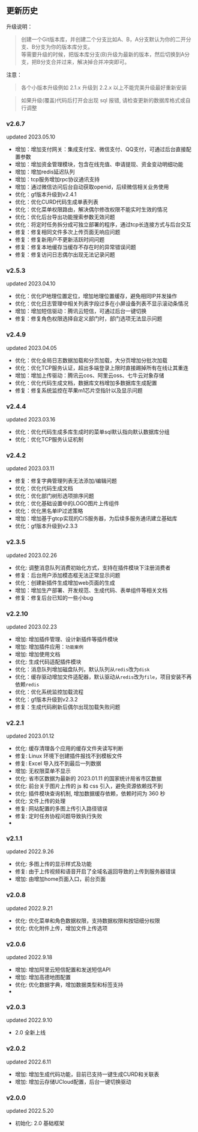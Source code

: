 ## 更新历史

升级说明：  

> 创建一个Git版本库，并创建二个分支比如A、B，A分支默认为你的二开分支、B分支为你的版本库分支。  
> 等需要升级的时候，把版本库分支(B)升级为最新的版本，然后切换到A分支，把B分支合并过来，解决掉合并冲突即可。

注意：

> 各个小版本升级例如 2.1.x 升级到 2.2.x 以上不能完美升级最好重新安装  

> 如果升级(覆盖)代码后打开会出现 sql 报错, 请检查更新的数据库格式或自行调整

### v2.6.7
updated 2023.05.10
- 增加：增加支付网关：集成支付宝、微信支付、QQ支付，可通过后台直接配置参数
- 增加：增加资金管理模块，包含在线充值、申请提现、资金变动明细功能
- 增加：增加redis延迟队列
- 增加：tcp服务增加rpc协议通讯支持
- 增加：通过微信访问后台自动获取openid，后续微信相关业务使用
- 优化：gf版本升级到v2.4.1
- 优化：优化CURD代码生成单表列表
- 优化：优化菜单权限路由，解决偶尔修改权限不能实时生效的情况
- 优化：优化后台导出功能搜索参数无效问题
- 优化：将定时任务拆分成可独立部署的程序，通过tcp长连接方式与后台交互
- 修复：修复相同文件多次上传页面无响应问题
- 修复：修复新用户不更新活跃时间问题
- 修复：修复本地缓存当缓存不存在时的异常错误问题
- 修复：修复访问日志偶尔出现无法记录问题


### v2.5.3
updated 2023.04.10
- 优化：优化IP地理位置定位，增加地理位置缓存，避免相同IP并发操作
- 优化：优化日志管理中相关列表字段过多在小屏设备列表不显示滚动条情况
- 增加：增加短信驱动：腾讯云短信，可通过后台一键切换
- 修复：修复角色权限选择自定义部门时，部门选项无法显示问题

### v2.4.9
updated 2023.04.05
- 优化：优化全局日志数据加载和分页加载，大分页增加分批次加载
- 优化：优化TCP服务认证，超出多端登录上限时直接踢掉所有在线让其重连
- 增加：增加上传驱动：腾讯云cos、阿里云oss、七牛云对象存储
- 优化：优化代码生成文档，数据库文档增加多数据库生成配置
- 修复：修复系统监控在苹果m1芯片空指针以及显示问题

### v2.4.4
updated 2023.03.16
- 优化：优化代码生成多库生成时的菜单sql默认指向默认数据库分组
- 优化：优化TCP服务认证机制

### v2.4.2
updated 2023.03.11
- 修复：修复字典管理列表无法添加/编辑问题
- 优化：优化代码生成文档
- 优化：优化部门树形选项排序问题
- 优化：优化基础设置中的LOGO图片上传组件
- 优化：优化黑名单IP过滤策略
- 增加：增加基于gtcp实现的C/S服务器，为后续多服务通讯建立基础库
- 优化：gf版本升级到v2.3.3

### v2.3.5
updated 2023.02.26

- 优化: 调整消息队列消费初始化方式，支持在插件模块下注册消费者
- 修复：后台用户添加模态框无法正常显示问题
- 优化：创建新插件生成增加web页面的生成
- 增加：增加生产部署、开发规范、生成代码、表单组件等相关文档
- 修复：修复后台已知的一些小bug

### v2.2.10
updated 2023.02.23

- 增加: 增加插件管理、设计新插件等插件模块
- 增加: 增加插件应用：`功能案例`
- 增加: 增加使用文档
- 优化: 生成代码适配插件模块
- 优化：消息队列增加磁盘队列，默认队列从`redis`改为`disk`
- 优化：缓存驱动增加文件适配器，默认驱动从`redis`改为`file`，项目安装不再依赖`redis`
- 优化：优化系统监控加载流程
- 优化：gf版本升级到v2.3.2
- 修复：生成代码刷新后偶尔出现加载失败问题

### v2.2.1
updated 2023.01.12

- 优化: 缓存清理各个应用的缓存文件夹读写判断
- 修复: Linux 环境下创建插件报找不到模板文件
- 修复: Excel 导入找不到最后一列数据
- 增加: 无权限菜单不显示
- 优化: 省市区数据为最新的 2023.01.11 的国家统计局省市区数据
- 优化: 前台关于图片上传的 js 和 css 引入，避免资源依赖找不到
- 优化: 插件模块查询机制, 增加数据缓存依赖，依赖时间为 360 秒
- 优化: 文件上传的处理
- 修复: 网站配置的多图上传引入路径错误
- 修复: 定时任务协程问题导致执行失败
- 
### v2.1.1
updated 2022.9.26

- 优化: 多图上传的显示样式及功能
- 修复: 由于上传视频和语音开启了全域名返回导致的上传到服务器错误
- 增加: 由增加home页面入口，前台页面

### v2.0.8
updated 2022.9.21

- 优化: 优化菜单和角色数据权限，支持数据权限和按钮细分权限
- 优化: 优化附件上传，增加文件上传选项

### v2.0.6
updated 2022.9.18

- 增加: 增加阿里云短信配置和发送短信API
- 增加: 增加高德地图配置
- 优化: 优化数据字典，增加数据类型和标签支持
- 
### v2.0.3
updated 2022.9.10

- 2.0 全新上线

### v2.0.2
updated 2022.6.11

- 增加: 增加生成代码功能，目前已支持一键生成CURD和关联表
- 增加: 增加云存储UCloud配置，后台一键切换驱动

### v2.0.0
updated 2022.5.20
 
 - 初始化: 2.0 基础框架

